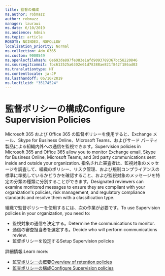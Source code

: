 ```yaml
---
title: 監督の構成
ms.author: robmazz
author: robmazz
manager: laurawi
ms.date: 6/10/2019
ms.audience: Admin
ms.topic: article
ROBOTS: NOINDEX, NOFOLLOW
localization_priority: Normal
ms.collection: Adm_O365
ms.custom: 9000549
ms.openlocfilehash: 0e693de897fe083e1afd9093789367bc58220846
ms.sourcegitcommit: fbc613525a6302e61d78388ae821f842f186ad03
ms.translationtype: HT
ms.contentlocale: ja-JP
ms.lasthandoff: 06/10/2019
ms.locfileid: "35174524"
---
```

# <a name="configure-supervision-policies"></a><span data-ttu-id="d6981-102">監督ポリシーの構成</span><span class="sxs-lookup"><span data-stu-id="d6981-102">Configure Supervision Policies</span></span>

<span data-ttu-id="d6981-103">Microsoft 365 および Office 365 の監督ポリシーを使用すると、Exchange メール、Skype for Business Online、Microsoft Teams、およびサード パーティ製品による組織内外への通信を監視できます。</span><span class="sxs-lookup"><span data-stu-id="d6981-103">Supervision policies in Microsoft 365 and Office 365 allow you to monitor Exchange email, Skype for Business Online, Microsoft Teams, and 3rd party communications sent inside and outside your organization.</span></span> <span data-ttu-id="d6981-104">指名された審査者は、監視対象のメッセージを調査して、組織のポリシー、リスク管理、および規制コンプライアンスの標準に準拠しているかどうかを確認すること、および監視対象のメッセージを特定の分類の種類に分別することができます。</span><span class="sxs-lookup"><span data-stu-id="d6981-104">Designated reviewers can examine monitored messages to ensure they are compliant with your organization's policies, risk management, and regulatory compliance standards and resolve them with a classification type.</span></span>

<span data-ttu-id="d6981-105">組織で監督ポリシーを使用するには、次の作業が必要です。</span><span class="sxs-lookup"><span data-stu-id="d6981-105">To use Supervision policies in your organization, you need to:</span></span>

- <span data-ttu-id="d6981-106">監視対象の通信を決定する。</span><span class="sxs-lookup"><span data-stu-id="d6981-106">Determine the communications to monitor.</span></span>
- <span data-ttu-id="d6981-107">通信の審査担当者を選定する。</span><span class="sxs-lookup"><span data-stu-id="d6981-107">Decide who will perform communications review.</span></span>
- <span data-ttu-id="d6981-108">監督ポリシーを設定する</span><span class="sxs-lookup"><span data-stu-id="d6981-108">Setup Supervision policies</span></span>

<span data-ttu-id="d6981-109">詳細情報:</span><span class="sxs-lookup"><span data-stu-id="d6981-109">Learn more:</span></span>

- [<span data-ttu-id="d6981-110">監査ポリシーの概要</span><span class="sxs-lookup"><span data-stu-id="d6981-110">Overview of retention policies</span></span>](https://docs.microsoft.com/office365/securitycompliance/supervision-policies)
- [<span data-ttu-id="d6981-111">監査ポリシーの構成</span><span class="sxs-lookup"><span data-stu-id="d6981-111">Configure Supervision policies</span></span>](https://docs.microsoft.com/office365/securitycompliance/configure-supervision-policies)
